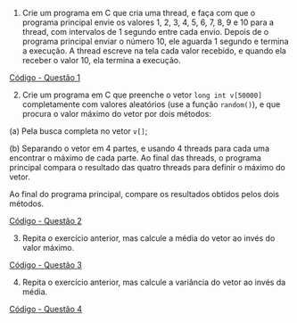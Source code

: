 1. Crie um programa em C que cria uma thread, e faça com que o programa principal envie os valores 1, 2, 3, 4, 5, 6, 7, 8, 9 e 10 para a thread, com intervalos de 1 segundo entre cada envio. Depois de o programa principal enviar o número 10, ele aguarda 1 segundo e termina a execução. A thread escreve na tela cada valor recebido, e quando ela receber o valor 10, ela termina a execução.

[Código - Questão 1](/1_Respostas/08_Threads_Mutexes/Q1.c)

2. Crie um programa em C que preenche o vetor `long int v[50000]` completamente com valores aleatórios (use a função `random()`), e que procura o valor máximo do vetor por dois métodos:

(a) Pela busca completa no vetor `v[]`;


(b) Separando o vetor em 4 partes, e usando 4 threads para cada uma encontrar o máximo de cada parte. Ao final das threads, o programa principal compara o resultado das quatro threads para definir o máximo do vetor.

Ao final do programa principal, compare os resultados obtidos pelos dois métodos.

[Código - Questão 2](/1_Respostas/08_Threads_Mutexes/Q2.c)

3. Repita o exercício anterior, mas calcule a média do vetor ao invés do valor máximo.

[Código - Questão 3](/1_Respostas/08_Threads_Mutexes/Q3.c)

4. Repita o exercício anterior, mas calcule a variância do vetor ao invés da média.

[Código - Questão 4](/1_Respostas/08_Threads_Mutexes/Q4.c)